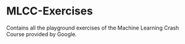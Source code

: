 # MLCC-Exercises
Contains all the playground exercises of the Machine Learning Crash Course provided by Google.
